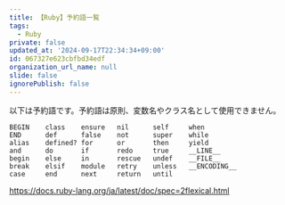 ```yaml
---
title: 【Ruby】予約語一覧
tags:
  - Ruby
private: false
updated_at: '2024-09-17T22:34:34+09:00'
id: 067327e623cbfbd34edf
organization_url_name: null
slide: false
ignorePublish: false
---
```

以下は予約語です。予約語は原則、変数名やクラス名として使用できません。

```
BEGIN    class    ensure   nil      self     when
END      def      false    not      super    while
alias    defined? for      or       then     yield
and      do       if       redo     true     __LINE__
begin    else     in       rescue   undef    __FILE__
break    elsif    module   retry    unless   __ENCODING__
case     end      next     return   until
```

https://docs.ruby-lang.org/ja/latest/doc/spec=2flexical.html

